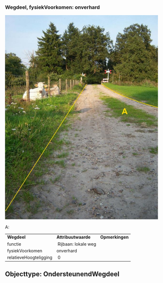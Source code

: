 ### Wegdeel, fysiekVoorkomen: onverhard

![](media/c30dcc0fc8974d2f7db4fd425ebd593805445310.jpg)

A:

|                        |                      |                 |
|------------------------|----------------------|-----------------|
| **Wegdeel**            | **Attribuutwaarde**  | **Opmerkingen** |
| functie                |  Rijbaan: lokale weg |                 |
| fysiekVoorkomen        | onverhard            |                 |
| relatieveHoogteligging |  0                   |                 |

## Objecttype: OndersteunendWegdeel
